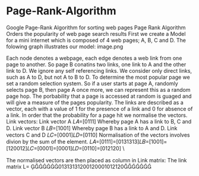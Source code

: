 # Page-Rank-Algorithm
Google Page-Rank Algorithm for sorting web pages
Page Rank Algorithm
Orders the popularity of web page search results
First we create a Model for a mini internet which is composed of 4 web pages; A, B, C and D.
The folowing graph illustrates our model:
image.png

Each node denotes a webpage, each edge denotes a web link from one page to another.
So page B conatins two links, one link to A and the other link to D.
We ignore any self referencing links.
We consider only direct links, such as A to D, but not A to B to D.
To determine the most popular page we set a random selection system.
So if a user starts at page A, randomly selects page B, then page A once more, we can represent this as a random page hop.
The porbability that a page is accessed at random is guaged and will give a measure of the pages popularity.
The links are described as a vector, each with a value of 1 for the presence of a link and 0 for absence of a link.
In order that the probability for a page hit we normalise the vectors.
Link vectors:
Link vector A
𝐿𝐴=[0111] 
Whereby page A has a link to B, C and D.
Link vector B
𝐿𝐵=[1001] 
Whereby page B has a link to A and D.
Link vectors C and D
𝐿𝐶=[0001]𝐿𝐷=[0110] 
Normalisation of the vectors involves divion by the sum of the element.
𝐿𝐴=[0111]=[0131313]𝐿𝐵=[1001]=[120012]𝐿𝐶=[0001]=[0001]𝐿𝐷=[0110]=[012120]  \

The normalised vectors are then placed as column in Link matrix:
The link matrix L=  01313131200120001012120 
